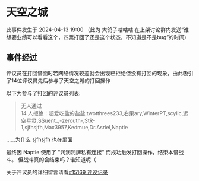 # 天空之城

此事件发生于 2024-04-13 19:00 （此为 大鸽子咕咕咕 在上架讨论群内发送“谁想要业绩可以看看这个，四票打回了还是这个状态，不知道是不是bug”的时间)

## 事件经过

评议员在打回谱面时若网络情况较差就会出现已拒绝但没有打回的现象，由此吸引了14位评议员先后参与了天空之城的打回操作

以下为参与了打回的评议员列表:

> 无人通过  
> 14 人拒绝：超爱吃盐的盐盐,twotthrees233,右果ary,WinterPT,scylic,远空星灵,SSuent_,-zerouth-,StR-1,sjfhsjfh,Max3957,Kedmue,Dr.Asriel,Naptie

......为什么 sjfhsjfh 也在里面

最终因 Naptie 使用了 "润润润牌私有连接" 而成功触发打回操作，结束本谱战斗。
但战斗真的会结束吗？谁知道呢（

关于评议员的详细留言请看[#15169 评议记录](https://phira.moe/chart/15169#stb)
